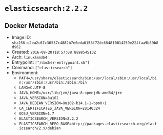 # `elasticsearch:2.2.2`

## Docker Metadata

- Image ID: `sha256:c2ea2c67c36537c4882b7e0eda6153f72dc6848f0014259e224faa9b59b8d962`
- Created: `2016-09-20T18:57:08.889854513Z`
- Arch: `linux`/`amd64`
- Entrypoint: `["/docker-entrypoint.sh"]`
- Command: `["elasticsearch"]`
- Environment:
  - `PATH=/usr/share/elasticsearch/bin:/usr/local/sbin:/usr/local/bin:/usr/sbin:/usr/bin:/sbin:/bin`
  - `LANG=C.UTF-8`
  - `JAVA_HOME=/usr/lib/jvm/java-8-openjdk-amd64/jre`
  - `JAVA_VERSION=8u102`
  - `JAVA_DEBIAN_VERSION=8u102-b14.1-1~bpo8+1`
  - `CA_CERTIFICATES_JAVA_VERSION=20140324`
  - `GOSU_VERSION=1.7`
  - `ELASTICSEARCH_VERSION=2.2.2`
  - `ELASTICSEARCH_REPO_BASE=http://packages.elasticsearch.org/elasticsearch/2.x/debian`

